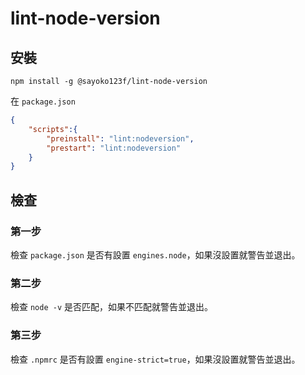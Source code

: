 # lint-node-version
## 安裝
```
npm install -g @sayoko123f/lint-node-version
```
在 `package.json`
```json
{
    "scripts":{
        "preinstall": "lint:nodeversion",
        "prestart": "lint:nodeversion"
    }
}
```

## 檢查
### 第一步
檢查 `package.json` 是否有設置 `engines.node`，如果沒設置就警告並退出。

### 第二步
檢查 `node -v` 是否匹配，如果不匹配就警告並退出。

### 第三步
檢查 `.npmrc` 是否有設置 `engine-strict=true`，如果沒設置就警告並退出。